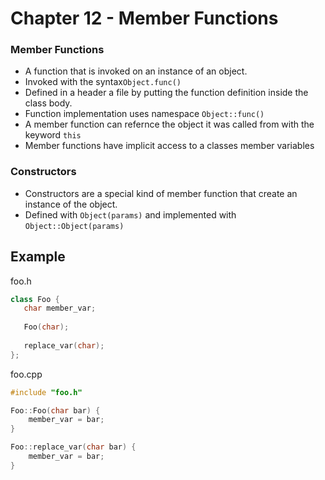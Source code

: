 # Chapter 12 - Member Functions


### Member Functions
 - A function that is invoked on an instance of an object.
 - Invoked with the syntax`Object.func()`
 - Defined in a header a file by putting the function definition inside the class body.
 - Function implementation uses namespace `Object::func()`
 - A member function can refernce the object it was called from with the keyword `this`
 - Member functions have implicit access to a classes member variables
### Constructors
 - Constructors are a special kind of member function that create an instance of the object.
 - Defined with `Object(params)` and implemented with `Object::Object(params)`
## Example
foo.h
 ```C++ 
class Foo {
    char member_var;
    
    Foo(char);
    
    replace_var(char);
};
 ```

foo.cpp
```C++
#include "foo.h"

Foo::Foo(char bar) {
    member_var = bar;
}

Foo::replace_var(char bar) {
    member_var = bar;
}
```
